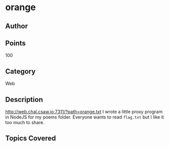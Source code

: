 # orange
## Author

## Points
100
## Category
Web
## Description
http://web.chal.csaw.io:7311/?path=orange.txt
I wrote a little proxy program in NodeJS for my poems folder.
Everyone wants to read `flag.txt` but I like it too much to share.
## Topics Covered

